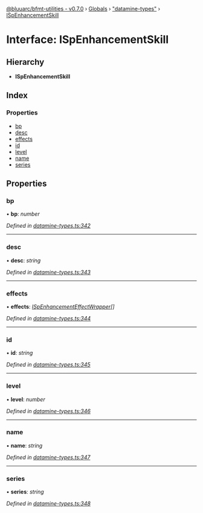 [@bluuarc/bfmt-utilities - v0.7.0](../README.md) › [Globals](../globals.md) › ["datamine-types"](../modules/_datamine_types_.md) › [ISpEnhancementSkill](_datamine_types_.ispenhancementskill.md)

# Interface: ISpEnhancementSkill

## Hierarchy

* **ISpEnhancementSkill**

## Index

### Properties

* [bp](_datamine_types_.ispenhancementskill.md#bp)
* [desc](_datamine_types_.ispenhancementskill.md#desc)
* [effects](_datamine_types_.ispenhancementskill.md#effects)
* [id](_datamine_types_.ispenhancementskill.md#id)
* [level](_datamine_types_.ispenhancementskill.md#level)
* [name](_datamine_types_.ispenhancementskill.md#name)
* [series](_datamine_types_.ispenhancementskill.md#series)

## Properties

###  bp

• **bp**: *number*

*Defined in [datamine-types.ts:342](https://github.com/BluuArc/bfmt-utilities/blob/master/src/datamine-types.ts#L342)*

___

###  desc

• **desc**: *string*

*Defined in [datamine-types.ts:343](https://github.com/BluuArc/bfmt-utilities/blob/master/src/datamine-types.ts#L343)*

___

###  effects

• **effects**: *[ISpEnhancementEffectWrapper](_datamine_types_.ispenhancementeffectwrapper.md)[]*

*Defined in [datamine-types.ts:344](https://github.com/BluuArc/bfmt-utilities/blob/master/src/datamine-types.ts#L344)*

___

###  id

• **id**: *string*

*Defined in [datamine-types.ts:345](https://github.com/BluuArc/bfmt-utilities/blob/master/src/datamine-types.ts#L345)*

___

###  level

• **level**: *number*

*Defined in [datamine-types.ts:346](https://github.com/BluuArc/bfmt-utilities/blob/master/src/datamine-types.ts#L346)*

___

###  name

• **name**: *string*

*Defined in [datamine-types.ts:347](https://github.com/BluuArc/bfmt-utilities/blob/master/src/datamine-types.ts#L347)*

___

###  series

• **series**: *string*

*Defined in [datamine-types.ts:348](https://github.com/BluuArc/bfmt-utilities/blob/master/src/datamine-types.ts#L348)*
